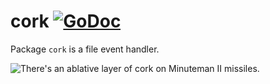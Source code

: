 # cork [![GoDoc](https://godoc.org/github.com/lukasschwab/cork?status.svg)](https://godoc.org/github.com/lukasschwab/cork)

Package `cork` is a file event handler.

![There's an ablative layer of cork on Minuteman II missiles.](https://user-images.githubusercontent.com/4955943/55370000-c1434f00-54ad-11e9-8d3a-11b710bc7912.jpg)

